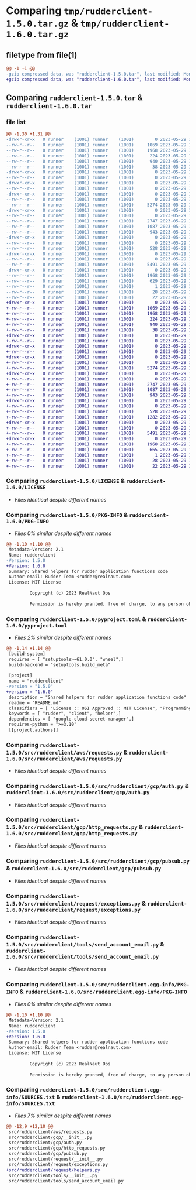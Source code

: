 # Comparing `tmp/rudderclient-1.5.0.tar.gz` & `tmp/rudderclient-1.6.0.tar.gz`

## filetype from file(1)

```diff
@@ -1 +1 @@
-gzip compressed data, was "rudderclient-1.5.0.tar", last modified: Mon May 29 14:30:57 2023, max compression
+gzip compressed data, was "rudderclient-1.6.0.tar", last modified: Mon May 29 14:51:43 2023, max compression
```

## Comparing `rudderclient-1.5.0.tar` & `rudderclient-1.6.0.tar`

### file list

```diff
@@ -1,30 +1,31 @@
-drwxr-xr-x   0 runner    (1001) runner    (1001)        0 2023-05-29 14:30:57.176339 rudderclient-1.5.0/
--rw-r--r--   0 runner    (1001) runner    (1001)     1069 2023-05-29 14:30:26.000000 rudderclient-1.5.0/LICENSE
--rw-r--r--   0 runner    (1001) runner    (1001)     1968 2023-05-29 14:30:57.176339 rudderclient-1.5.0/PKG-INFO
--rw-r--r--   0 runner    (1001) runner    (1001)      224 2023-05-29 14:30:26.000000 rudderclient-1.5.0/README.md
--rw-r--r--   0 runner    (1001) runner    (1001)      940 2023-05-29 14:30:46.000000 rudderclient-1.5.0/pyproject.toml
--rw-r--r--   0 runner    (1001) runner    (1001)       38 2023-05-29 14:30:57.176339 rudderclient-1.5.0/setup.cfg
-drwxr-xr-x   0 runner    (1001) runner    (1001)        0 2023-05-29 14:30:57.172338 rudderclient-1.5.0/src/
--rw-r--r--   0 runner    (1001) runner    (1001)        0 2023-05-29 14:30:26.000000 rudderclient-1.5.0/src/__init__.py
-drwxr-xr-x   0 runner    (1001) runner    (1001)        0 2023-05-29 14:30:57.172338 rudderclient-1.5.0/src/rudderclient/
--rw-r--r--   0 runner    (1001) runner    (1001)        0 2023-05-29 14:30:26.000000 rudderclient-1.5.0/src/rudderclient/__init__.py
-drwxr-xr-x   0 runner    (1001) runner    (1001)        0 2023-05-29 14:30:57.174338 rudderclient-1.5.0/src/rudderclient/aws/
--rw-r--r--   0 runner    (1001) runner    (1001)        0 2023-05-29 14:30:26.000000 rudderclient-1.5.0/src/rudderclient/aws/__init__.py
--rw-r--r--   0 runner    (1001) runner    (1001)     5274 2023-05-29 14:30:26.000000 rudderclient-1.5.0/src/rudderclient/aws/requests.py
-drwxr-xr-x   0 runner    (1001) runner    (1001)        0 2023-05-29 14:30:57.174338 rudderclient-1.5.0/src/rudderclient/gcp/
--rw-r--r--   0 runner    (1001) runner    (1001)        0 2023-05-29 14:30:26.000000 rudderclient-1.5.0/src/rudderclient/gcp/__init__.py
--rw-r--r--   0 runner    (1001) runner    (1001)     2747 2023-05-29 14:30:26.000000 rudderclient-1.5.0/src/rudderclient/gcp/auth.py
--rw-r--r--   0 runner    (1001) runner    (1001)     1087 2023-05-29 14:30:26.000000 rudderclient-1.5.0/src/rudderclient/gcp/http_requests.py
--rw-r--r--   0 runner    (1001) runner    (1001)      943 2023-05-29 14:30:26.000000 rudderclient-1.5.0/src/rudderclient/gcp/pubsub.py
-drwxr-xr-x   0 runner    (1001) runner    (1001)        0 2023-05-29 14:30:57.175339 rudderclient-1.5.0/src/rudderclient/request/
--rw-r--r--   0 runner    (1001) runner    (1001)        0 2023-05-29 14:30:26.000000 rudderclient-1.5.0/src/rudderclient/request/__init__.py
--rw-r--r--   0 runner    (1001) runner    (1001)      528 2023-05-29 14:30:26.000000 rudderclient-1.5.0/src/rudderclient/request/exceptions.py
-drwxr-xr-x   0 runner    (1001) runner    (1001)        0 2023-05-29 14:30:57.175339 rudderclient-1.5.0/src/rudderclient/tools/
--rw-r--r--   0 runner    (1001) runner    (1001)        0 2023-05-29 14:30:26.000000 rudderclient-1.5.0/src/rudderclient/tools/__init__.py
--rw-r--r--   0 runner    (1001) runner    (1001)     5491 2023-05-29 14:30:26.000000 rudderclient-1.5.0/src/rudderclient/tools/send_account_email.py
-drwxr-xr-x   0 runner    (1001) runner    (1001)        0 2023-05-29 14:30:57.173339 rudderclient-1.5.0/src/rudderclient.egg-info/
--rw-r--r--   0 runner    (1001) runner    (1001)     1968 2023-05-29 14:30:57.000000 rudderclient-1.5.0/src/rudderclient.egg-info/PKG-INFO
--rw-r--r--   0 runner    (1001) runner    (1001)      629 2023-05-29 14:30:57.000000 rudderclient-1.5.0/src/rudderclient.egg-info/SOURCES.txt
--rw-r--r--   0 runner    (1001) runner    (1001)        1 2023-05-29 14:30:57.000000 rudderclient-1.5.0/src/rudderclient.egg-info/dependency_links.txt
--rw-r--r--   0 runner    (1001) runner    (1001)       28 2023-05-29 14:30:57.000000 rudderclient-1.5.0/src/rudderclient.egg-info/requires.txt
--rw-r--r--   0 runner    (1001) runner    (1001)       22 2023-05-29 14:30:57.000000 rudderclient-1.5.0/src/rudderclient.egg-info/top_level.txt
+drwxr-xr-x   0 runner    (1001) runner    (1001)        0 2023-05-29 14:51:43.626091 rudderclient-1.6.0/
+-rw-r--r--   0 runner    (1001) runner    (1001)     1069 2023-05-29 14:51:15.000000 rudderclient-1.6.0/LICENSE
+-rw-r--r--   0 runner    (1001) runner    (1001)     1968 2023-05-29 14:51:43.626091 rudderclient-1.6.0/PKG-INFO
+-rw-r--r--   0 runner    (1001) runner    (1001)      224 2023-05-29 14:51:15.000000 rudderclient-1.6.0/README.md
+-rw-r--r--   0 runner    (1001) runner    (1001)      940 2023-05-29 14:51:33.000000 rudderclient-1.6.0/pyproject.toml
+-rw-r--r--   0 runner    (1001) runner    (1001)       38 2023-05-29 14:51:43.626091 rudderclient-1.6.0/setup.cfg
+drwxr-xr-x   0 runner    (1001) runner    (1001)        0 2023-05-29 14:51:43.622090 rudderclient-1.6.0/src/
+-rw-r--r--   0 runner    (1001) runner    (1001)        0 2023-05-29 14:51:15.000000 rudderclient-1.6.0/src/__init__.py
+drwxr-xr-x   0 runner    (1001) runner    (1001)        0 2023-05-29 14:51:43.622090 rudderclient-1.6.0/src/rudderclient/
+-rw-r--r--   0 runner    (1001) runner    (1001)        0 2023-05-29 14:51:15.000000 rudderclient-1.6.0/src/rudderclient/__init__.py
+drwxr-xr-x   0 runner    (1001) runner    (1001)        0 2023-05-29 14:51:43.623090 rudderclient-1.6.0/src/rudderclient/aws/
+-rw-r--r--   0 runner    (1001) runner    (1001)        0 2023-05-29 14:51:15.000000 rudderclient-1.6.0/src/rudderclient/aws/__init__.py
+-rw-r--r--   0 runner    (1001) runner    (1001)     5274 2023-05-29 14:51:15.000000 rudderclient-1.6.0/src/rudderclient/aws/requests.py
+drwxr-xr-x   0 runner    (1001) runner    (1001)        0 2023-05-29 14:51:43.624090 rudderclient-1.6.0/src/rudderclient/gcp/
+-rw-r--r--   0 runner    (1001) runner    (1001)        0 2023-05-29 14:51:15.000000 rudderclient-1.6.0/src/rudderclient/gcp/__init__.py
+-rw-r--r--   0 runner    (1001) runner    (1001)     2747 2023-05-29 14:51:15.000000 rudderclient-1.6.0/src/rudderclient/gcp/auth.py
+-rw-r--r--   0 runner    (1001) runner    (1001)     1087 2023-05-29 14:51:15.000000 rudderclient-1.6.0/src/rudderclient/gcp/http_requests.py
+-rw-r--r--   0 runner    (1001) runner    (1001)      943 2023-05-29 14:51:15.000000 rudderclient-1.6.0/src/rudderclient/gcp/pubsub.py
+drwxr-xr-x   0 runner    (1001) runner    (1001)        0 2023-05-29 14:51:43.625090 rudderclient-1.6.0/src/rudderclient/request/
+-rw-r--r--   0 runner    (1001) runner    (1001)        0 2023-05-29 14:51:15.000000 rudderclient-1.6.0/src/rudderclient/request/__init__.py
+-rw-r--r--   0 runner    (1001) runner    (1001)      528 2023-05-29 14:51:15.000000 rudderclient-1.6.0/src/rudderclient/request/exceptions.py
+-rw-r--r--   0 runner    (1001) runner    (1001)     1282 2023-05-29 14:51:15.000000 rudderclient-1.6.0/src/rudderclient/request/helpers.py
+drwxr-xr-x   0 runner    (1001) runner    (1001)        0 2023-05-29 14:51:43.625090 rudderclient-1.6.0/src/rudderclient/tools/
+-rw-r--r--   0 runner    (1001) runner    (1001)        0 2023-05-29 14:51:15.000000 rudderclient-1.6.0/src/rudderclient/tools/__init__.py
+-rw-r--r--   0 runner    (1001) runner    (1001)     5491 2023-05-29 14:51:15.000000 rudderclient-1.6.0/src/rudderclient/tools/send_account_email.py
+drwxr-xr-x   0 runner    (1001) runner    (1001)        0 2023-05-29 14:51:43.623090 rudderclient-1.6.0/src/rudderclient.egg-info/
+-rw-r--r--   0 runner    (1001) runner    (1001)     1968 2023-05-29 14:51:43.000000 rudderclient-1.6.0/src/rudderclient.egg-info/PKG-INFO
+-rw-r--r--   0 runner    (1001) runner    (1001)      665 2023-05-29 14:51:43.000000 rudderclient-1.6.0/src/rudderclient.egg-info/SOURCES.txt
+-rw-r--r--   0 runner    (1001) runner    (1001)        1 2023-05-29 14:51:43.000000 rudderclient-1.6.0/src/rudderclient.egg-info/dependency_links.txt
+-rw-r--r--   0 runner    (1001) runner    (1001)       28 2023-05-29 14:51:43.000000 rudderclient-1.6.0/src/rudderclient.egg-info/requires.txt
+-rw-r--r--   0 runner    (1001) runner    (1001)       22 2023-05-29 14:51:43.000000 rudderclient-1.6.0/src/rudderclient.egg-info/top_level.txt
```

### Comparing `rudderclient-1.5.0/LICENSE` & `rudderclient-1.6.0/LICENSE`

 * *Files identical despite different names*

### Comparing `rudderclient-1.5.0/PKG-INFO` & `rudderclient-1.6.0/PKG-INFO`

 * *Files 0% similar despite different names*

```diff
@@ -1,10 +1,10 @@
 Metadata-Version: 2.1
 Name: rudderclient
-Version: 1.5.0
+Version: 1.6.0
 Summary: Shared helpers for rudder application functions code
 Author-email: Rudder Team <rudder@realnaut.com>
 License: MIT License
         
         Copyright (c) 2023 RealNaut Ops
         
         Permission is hereby granted, free of charge, to any person obtaining a copy
```

### Comparing `rudderclient-1.5.0/pyproject.toml` & `rudderclient-1.6.0/pyproject.toml`

 * *Files 2% similar despite different names*

```diff
@@ -1,14 +1,14 @@
 [build-system]
 requires = [ "setuptools>=61.0.0", "wheel",]
 build-backend = "setuptools.build_meta"
 
 [project]
 name = "rudderclient"
-version = "1.5.0"
+version = "1.6.0"
 description = "Shared helpers for rudder application functions code"
 readme = "README.md"
 classifiers = [ "License :: OSI Approved :: MIT License", "Programming Language :: Python", "Programming Language :: Python :: 3.10",]
 keywords = [ "rudder", "client", "helper",]
 dependencies = [ "google-cloud-secret-manager",]
 requires-python = ">=3.10"
 [[project.authors]]
```

### Comparing `rudderclient-1.5.0/src/rudderclient/aws/requests.py` & `rudderclient-1.6.0/src/rudderclient/aws/requests.py`

 * *Files identical despite different names*

### Comparing `rudderclient-1.5.0/src/rudderclient/gcp/auth.py` & `rudderclient-1.6.0/src/rudderclient/gcp/auth.py`

 * *Files identical despite different names*

### Comparing `rudderclient-1.5.0/src/rudderclient/gcp/http_requests.py` & `rudderclient-1.6.0/src/rudderclient/gcp/http_requests.py`

 * *Files identical despite different names*

### Comparing `rudderclient-1.5.0/src/rudderclient/gcp/pubsub.py` & `rudderclient-1.6.0/src/rudderclient/gcp/pubsub.py`

 * *Files identical despite different names*

### Comparing `rudderclient-1.5.0/src/rudderclient/request/exceptions.py` & `rudderclient-1.6.0/src/rudderclient/request/exceptions.py`

 * *Files identical despite different names*

### Comparing `rudderclient-1.5.0/src/rudderclient/tools/send_account_email.py` & `rudderclient-1.6.0/src/rudderclient/tools/send_account_email.py`

 * *Files identical despite different names*

### Comparing `rudderclient-1.5.0/src/rudderclient.egg-info/PKG-INFO` & `rudderclient-1.6.0/src/rudderclient.egg-info/PKG-INFO`

 * *Files 0% similar despite different names*

```diff
@@ -1,10 +1,10 @@
 Metadata-Version: 2.1
 Name: rudderclient
-Version: 1.5.0
+Version: 1.6.0
 Summary: Shared helpers for rudder application functions code
 Author-email: Rudder Team <rudder@realnaut.com>
 License: MIT License
         
         Copyright (c) 2023 RealNaut Ops
         
         Permission is hereby granted, free of charge, to any person obtaining a copy
```

### Comparing `rudderclient-1.5.0/src/rudderclient.egg-info/SOURCES.txt` & `rudderclient-1.6.0/src/rudderclient.egg-info/SOURCES.txt`

 * *Files 7% similar despite different names*

```diff
@@ -12,9 +12,10 @@
 src/rudderclient/aws/requests.py
 src/rudderclient/gcp/__init__.py
 src/rudderclient/gcp/auth.py
 src/rudderclient/gcp/http_requests.py
 src/rudderclient/gcp/pubsub.py
 src/rudderclient/request/__init__.py
 src/rudderclient/request/exceptions.py
+src/rudderclient/request/helpers.py
 src/rudderclient/tools/__init__.py
 src/rudderclient/tools/send_account_email.py
```


